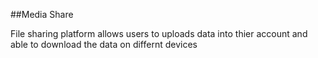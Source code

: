 ##Media Share

File sharing platform allows users to uploads data into thier account and able to download the data on differnt devices
